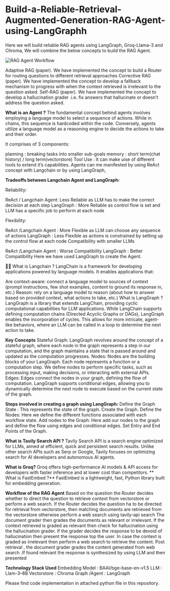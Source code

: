 # Build-a-Reliable-Retrieval-Augmented-Generation-RAG-Agent-using-LangGraphh
Here we will build reliable RAG agents using LangGraph, Groq-Llama-3 and Chroma, We will combine the below concepts to build the RAG Agent.

![RAG Agent Workflow](C:/Users/rajee/OneDrive/Pictures/RAG.png)


Adaptive RAG (paper). We have implemented the concept to build a Router for routing questions to different retrieval approaches
Corrective RAG (paper). We have implemented the concept  to develop a fallback mechanism to progress with when the context retrieved is irrelevant to the question asked.
Self-RAG (paper). We have implemented the concept  to develop a hallucination grader .i.e. fix answers that hallucinate or doesn’t address the question asked.

**What is an Agent ?**
The fundamental concept behind agents involves employing a language model to select a sequence of actions. While in chains, this sequence is hardcoded within the code. Conversely, agents utilize a language model as a reasoning engine to decide the actions to take and their order.

It comprises of 3 components:

planning : breaking tasks into smaller sub-goals
memory : short term(chat history) / long term(vectorstore)
Tool Use : It can make uise of different tools to extend it’s capabilities.
Agents can me manifested by using ReAct concept with Langchain or by using LangGraph,

**Tradeoffs between Langchain Agent and LangGraph:**

Reliability:

ReAct / Langchain Agent: Less Reliable as LLM has to make the correct decision at each step
LangGraph : More Reliable as control flow is set and LLM has a specific job to perform at each node

Flexibility:

ReAct /Langchain Agent : More Flexible as LLM can choose any sequence of actions
LangGraph : Less Flexible as actions is constrained by setting up the control flow at each node
Compatibility with smaller LLMs

ReAct /Langchain Agent : Worse Compatibility
LangGraph : Better Compatibility
Here we have used LangGraph to create the Agent.

🦜️🔗 What is Langchain ?
LangChain is a framework for developing applications powered by language models. It enables applications that:

Are context-aware: connect a language model to sources of context (prompt instructions, few shot examples, content to ground its response in, etc.)
Reason: rely on a language model to reason (about how to answer based on provided context, what actions to take, etc.)
What is LangGraph ?
LangGraph is a library that extends LangChain, providing cyclic computational capabilities for LLM applications. While LangChain supports defining computation chains (Directed Acyclic Graphs or DAGs), LangGraph enables the incorporation of cycles. This allows for more intricate, agent-like behaviors, where an LLM can be called in a loop to determine the next action to take.

**Key Concepts**
Stateful Graph: LangGraph revolves around the concept of a stateful graph, where each node in the graph represents a step in our computation, and the graph maintains a state that is passed around and updated as the computation progresses.
Nodes: Nodes are the building blocks of your LangGraph. Each node represents a function or a computation step. We define nodes to perform specific tasks, such as processing input, making decisions, or interacting with external APIs.
Edges: Edges connect the nodes in your graph, defining the flow of computation. LangGraph supports conditional edges, allowing you to dynamically determine the next node to execute based on the current state of the graph.

**Steps involved in creating a graph using LangGraph:**
Define the Graph State : This represents the state of the graph.
Create the Graph.
Define the Nodes: Here we define the different functions associated with each workflow state.
Add nodes to the Graph: Here add our nodes to the graph and define the flow using edges and conditional edges.
Set Entry and End Points of the Graph.

**What is Tavily Search API ?**
Tavily Search API is a search engine optimized for LLMs, aimed at efficient, quick and persistent search results. Unlike other search APIs such as Serp or Google, Tavily focuses on optimizing search for AI developers and autonomous AI agents.

**What is Groq?**
Groq offers high-performance AI models & API access for developers with faster inference and at lower cost than competitors.
**
What is FastEmbed ?**
FastEmbed is a lightweight, fast, Python library built for embedding generation.

**Workflow of the RAG Agent**
Based on the question the Router decides whether to direct the question to retrieve context from vectorstore or perform a web search.
If the Router decides the question ha to be directed for retrieval from vectorstore, then matching documents are retrieved from the vectorstore otherwise perform a web search using tavily-api search
The document grader then grades the documents as relevant or irrelevant.
If the context retrieved is graded as relevant then check for hallucination using the hallucination grader. If the grader decides the response to be devoid of hallucination then present the response top the user.
In case the context is graded as irrelevant then perform a web search to retrieve the content.
Post retrieval , the document grader grades the content generated from web search .If found relevant the response is synthesized by using LLM and then presented

**Technology Stack Used**
Embedding Model : BAAI/bge-base-en-v1.5
LLM : Llam-3–8B
Vectorstore : Chroma
Graph /Agent : LangGraph

Please find code implementation in attached python file in this repository.
